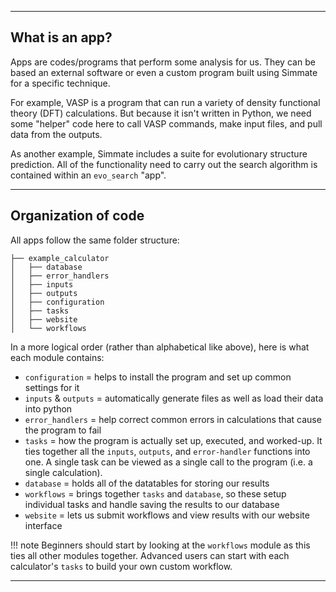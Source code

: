 
----------------------------------------------------------------------

## What is an app?

Apps are codes/programs that perform some analysis for us. They can be based an external software or even a custom program built using Simmate for a specific technique.

For example, VASP is a program that can run a variety of density functional theory (DFT) calculations. But because it isn't written in Python, we need some "helper" code here to call VASP commands, make input files, and pull data from the outputs.

As another example, Simmate includes a suite for evolutionary structure prediction. All of the functionality need to carry out the search algorithm is contained within an `evo_search` "app".

----------------------------------------------------------------------

## Organization of code

All apps follow the same folder structure:

```
├── example_calculator
│   ├── database
│   ├── error_handlers
│   ├── inputs
│   ├── outputs
│   ├── configuration
│   ├── tasks
│   ├── website
│   └── workflows
```

In a more logical order (rather than alphabetical like above), here is what each module contains:

- `configuration` = helps to install the program and set up common settings for it
- `inputs` & `outputs` = automatically generate files as well as load their data into python
- `error_handlers` = help correct common errors in calculations that cause the program to fail
- `tasks` = how the program is actually set up, executed, and worked-up. It ties together all the `inputs`, `outputs`, and `error-handler` functions into one. A single task can be viewed as a single call to the program (i.e. a single calculation).
- `database` = holds all of the datatables for storing our results
- `workflows`  = brings together `tasks` and `database`, so these setup individual tasks and handle saving the results to our database
- `website` = lets us submit workflows and view results with our website interface

!!! note
    Beginners should start by looking at the `workflows` module as this ties all other modules together. Advanced users can start with each calculator's `tasks` to build your own custom workflow.

----------------------------------------------------------------------
